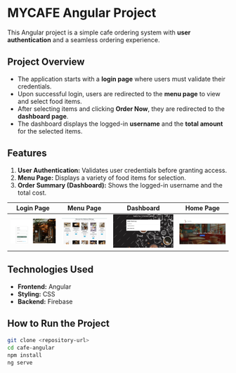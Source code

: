 # MYCAFE Angular Project

This Angular project is a simple cafe ordering system with **user authentication** and a seamless ordering experience.

## Project Overview
- The application starts with a **login page** where users must validate their credentials.
- Upon successful login, users are redirected to the **menu page** to view and select food items.
- After selecting items and clicking **Order Now**, they are redirected to the **dashboard page**.
- The dashboard displays the logged-in **username** and the **total amount** for the selected items.

## Features
1. **User Authentication:** Validates user credentials before granting access.
2. **Menu Page:** Displays a variety of food items for selection.
3. **Order Summary (Dashboard):** Shows the logged-in username and the total cost.

| Login Page | Menu Page | Dashboard | Home Page |
|------------|-----------|-----------|-----------|
| ![Login](./assets/login.jpg) | ![Menu](./assets/menu.jpg) | ![Dashboard](./assets/dashboard.jpg) | ![Home](./assets/home.jpg) |



## Technologies Used
- **Frontend:** Angular
- **Styling:** CSS
- **Backend:** Firebase


## How to Run the Project
```bash
git clone <repository-url>
cd cafe-angular
npm install
ng serve
